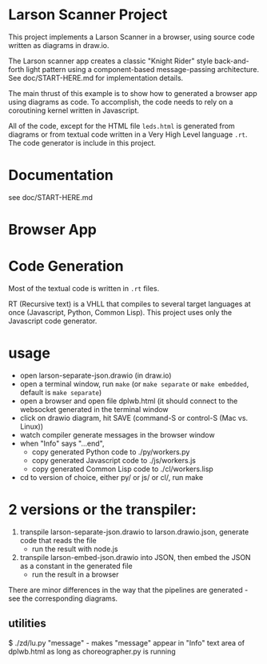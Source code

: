 # Larson Scanner Project

This project implements a Larson Scanner in a browser, using source code written as diagrams in draw.io.

The Larson scanner app creates a classic "Knight Rider" style back-and-forth light pattern using a component-based message-passing architecture. See doc/START-HERE.md for implementation details.

The main thrust of this example is to show how to generated a browser app using diagrams as code. To accomplish, the code needs to rely on a coroutining kernel written in Javascript.

All of the code, except for the HTML file `leds.html` is generated from diagrams or from textual code written in a Very High Level language `.rt`. The code generator is include in this project.

# Documentation
see doc/START-HERE.md


# Browser App

# Code Generation
Most of the textual code is written in `.rt` files. 

RT (Recursive text) is a VHLL that compiles to several target languages at once (Javascript, Python, Common Lisp). This project uses only the Javascript code generator.




# usage
- open larson-separate-json.drawio (in draw.io)
- open a terminal window, run `make` (or `make separate` or `make embedded`, default is `make separate`)
- open a browser and open file dplwb.html (it should connect to the websocket generated in the terminal window
- click on drawio diagram, hit SAVE (command-S or control-S (Mac vs. Linux))
- watch compiler generate messages in the browser window
- when "Info" says "...end",
  - copy generated Python code to ./py/workers.py
  - copy generated Javascript code to ./js/workers.js
  - copy generated Common Lisp code to ./cl/workers.lisp
- cd to version of choice, either py/ or js/ or cl/, run make


# 2 versions or the transpiler:
1. transpile larson-separate-json.drawio to larson.drawio.json, generate code that reads the file
   - run the result with node.js
2. transpile larson-embed-json.drawio into JSON, then embed the JSON as a constant in the generated file
   - run the result in a browser
	
There are minor differences in the way that the pipelines are generated - see the corresponding diagrams.

## utilities

$ ./zd/lu.py "message"
	- makes "message" appear in "Info" text area of dplwb.html as long as choreographer.py is running
	
